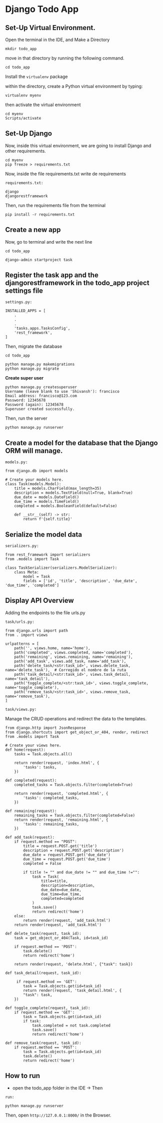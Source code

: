 # Django Todo App

## Set-Up Virtual Environment.

Open the terminal in the IDE, and Make a Directory

```
mkdir todo_app
```
move in that directory by running the following command.

```
cd todo_app
```

Install the `virtualenv` package

within the directory, create a Python virtual environment by typing:

```
virtualenv myenv
```
then activate the virtual environment

```
cd myenv
Scripts/activate
```

## Set-Up Django

Now, inside this virtual environment, we are going to install Django and other requirements.

```
cd myenv
pip freeze > requirements.txt
```

Now, inside the file requirements.txt write de requirements

`requirements.txt:`

```
django
djangorestframework
```

Then, run the requirements file from the terminal

```
pip install -r requirements.txt
```

## Create a new app

Now, go to terminal and write the next line

```
cd todo_app
```
```
django-admin startproject task
```

## Register the task app and the djangorestframework in the todo_app project settings file

`settings.py:`

```
INSTALLED_APPS = [
    .
    .
    .
    'tasks.apps.TasksConfig',
    'rest_framework',
]
```

Then, migrate the database

```
cd todo_app
```
```
python manage.py makemigrations
python manage.py migrate
```

**Create super user**

```
python manage.py createsuperuser
Username (leave blank to use 'Shivansh'): francisco
Email address: francisco@123.com
Password: 12345678
Password (again): 12345678
Superuser created successfully.
```
Then, run the server

```
python manage.py runserver
```

## Create a model for the database that the Django ORM will manage.

`models.py:`

```
from django.db import models

# Create your models here.
class Task(models.Model):
    title = models.CharField(max_length=35)
    description = models.TextField(null=True, blank=True)
    due_date = models.DateField()
    due_time = models.TimeField()
    completed = models.BooleanField(default=False)

    def __str__(self) -> str:
        return f'{self.title}'
```
## Serialize the model data 

`serializers.py:`

```
from rest_framework import serializers
from .models import Task

class TaskSerializer(serializers.ModelSerializer):
    class Meta:
        model = Task
        fields = ['id', 'title', 'description', 'due_date', 'due_time', 'completed']
```

## Display API Overview

Adding the endpoints to the file urls.py

`task/urls.py:`

```
from django.urls import path
from . import views

urlpatterns = [
    path('', views.home, name='home'),
    path('completed', views.completed, name='completed'),
    path('remaining', views.remaining, name='remaining'),
    path('add_task', views.add_task, name='add_task'),
    path('delete_task/<str:task_id>', views.delete_task, name='delete_task'),  # Corregido el nombre de la ruta
    path('task_detail/<str:task_id>', views.task_detail, name='task_detail'),
    path('toggle_complete/<str:task_id>', views.toggle_complete, name='toggle_complete'),
    path('remove_task/<str:task_id>', views.remove_task, name='remove_task'),
]
```
`task/views.py:`

Manage the CRUD operations and redirect the data to the templates.

```
from django.http import JsonResponse
from django.shortcuts import get_object_or_404, render, redirect
from .models import Task

# Create your views here.
def home(request):
    tasks = Task.objects.all()

    return render(request, 'index.html', {
        'tasks': tasks,
    })

def completed(request):
    completed_tasks = Task.objects.filter(completed=True)

    return render(request, 'completed.html', {
        'tasks': completed_tasks,
    })

def remaining(request):
    remaining_tasks = Task.objects.filter(completed=False)
    return render(request, 'remaining.html', {
        'tasks': remaining_tasks,
    })

def add_task(request):
    if request.method == "POST":
        title = request.POST.get('title')
        description = request.POST.get('description')
        due_date = request.POST.get('due_date')
        due_time = request.POST.get('due_time')
        completed = False

        if title != "" and due_date != "" and due_time !="":
            task = Task(
                title=title,
                description=description,
                due_date=due_date,
                due_time=due_time,
                completed=completed
            )
            task.save()
            return redirect('home')
    else:
        return render(request, 'add_task.html') 
    return render(request, 'add_task.html')

def delete_task(request, task_id):
    task = get_object_or_404(Task, id=task_id)
    
    if request.method == 'POST':
        task.delete()
        return redirect('home')
    
    return render(request, 'delete.html', {"task": task})

def task_detail(request, task_id):
     
     if request.method == 'GET':
        task = Task.objects.get(id=task_id)
        return render(request, 'task_detail.html', {            
        "task": task,    
    })

def toggle_complete(request, task_id):
    if request.method == 'GET':
        task = Task.objects.get(id=task_id)
        if task:
            task.completed = not task.completed
            task.save() 
            return redirect('home')

def remove_task(request, task_id):
    if request.method == 'POST':
        task = Task.objects.get(id=task_id)
        task.delete()
        return redirect('home')
```
## How to run

- open the todo_app folder in the IDE -> Then

`run:`

```
python manage.py runserver
```
Then, open ```http://127.0.0.1:8000/``` in the Browser.

